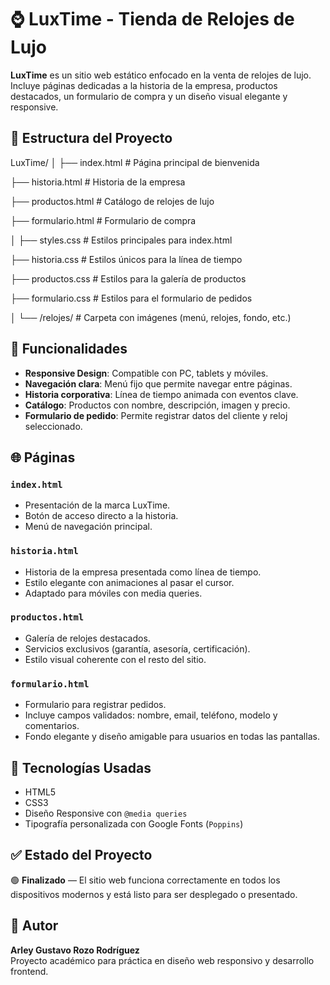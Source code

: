 # ⌚ LuxTime - Tienda de Relojes de Lujo

**LuxTime** es un sitio web estático enfocado en la venta de relojes de lujo. Incluye páginas dedicadas a la historia de la empresa, productos destacados, un formulario de compra y un diseño visual elegante y responsive.

## 📁 Estructura del Proyecto

LuxTime/
│
├── index.html # Página principal de bienvenida

├── historia.html # Historia de la empresa

├── productos.html # Catálogo de relojes de lujo

├── formulario.html # Formulario de compra

│
├── styles.css # Estilos principales para index.html

├── historia.css # Estilos únicos para la línea de tiempo

├── productos.css # Estilos para la galería de productos

├── formulario.css # Estilos para el formulario de pedidos

│
└── /relojes/ # Carpeta con imágenes (menú, relojes, fondo, etc.)


## 🚀 Funcionalidades

- **Responsive Design**: Compatible con PC, tablets y móviles.
- **Navegación clara**: Menú fijo que permite navegar entre páginas.
- **Historia corporativa**: Línea de tiempo animada con eventos clave.
- **Catálogo**: Productos con nombre, descripción, imagen y precio.
- **Formulario de pedido**: Permite registrar datos del cliente y reloj seleccionado.

## 🌐 Páginas

### `index.html`
- Presentación de la marca LuxTime.
- Botón de acceso directo a la historia.
- Menú de navegación principal.

### `historia.html`
- Historia de la empresa presentada como línea de tiempo.
- Estilo elegante con animaciones al pasar el cursor.
- Adaptado para móviles con media queries.

### `productos.html`
- Galería de relojes destacados.
- Servicios exclusivos (garantía, asesoría, certificación).
- Estilo visual coherente con el resto del sitio.

### `formulario.html`
- Formulario para registrar pedidos.
- Incluye campos validados: nombre, email, teléfono, modelo y comentarios.
- Fondo elegante y diseño amigable para usuarios en todas las pantallas.

## 🎨 Tecnologías Usadas

- HTML5
- CSS3
- Diseño Responsive con `@media queries`
- Tipografía personalizada con Google Fonts (`Poppins`)

## ✅ Estado del Proyecto

🟢 **Finalizado** — El sitio web funciona correctamente en todos los dispositivos modernos y está listo para ser desplegado o presentado.

## 👤 Autor

**Arley Gustavo Rozo Rodríguez**  
Proyecto académico para práctica en diseño web responsivo y desarrollo frontend.
